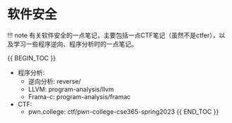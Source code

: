 # 软件安全

!!! note
    有关软件安全的一点笔记，主要包括一点CTF笔记（虽然不是ctfer），以及学习一些程序逆向、程序分析时的一点笔记。
 

{{ BEGIN_TOC }}
- 程序分析:
  - 逆向分析: reverse/
  - LLVM: program-analysis/llvm
  - Frama-c: program-analysis/framac
- CTF:
  - pwn.college: ctf/pwn-college-cse365-spring2023
{{ END_TOC }}